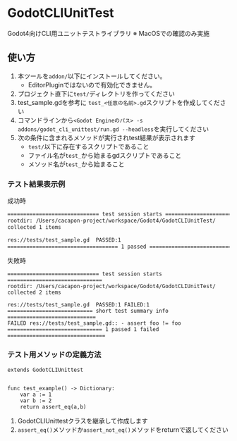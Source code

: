 # GodotCLIUnitTest
Godot4向けCLI用ユニットテストライブラリ
※ MacOSでの確認のみ実施　

## 使い方
1. 本ツールを`addon/`以下にインストールしてください。
	- EditorPluginではないので有効化できません。
1. プロジェクト直下に`test/`ディレクトリを作ってください
1. test_sample.gdを参考に `test_<任意の名前>.gd`スクリプトを作成してください
1. コマンドラインから`<Godot Engineのパス> -s addons/godot_cli_unittest/run.gd --headless`を実行してください
1. 次の条件に含まれるメソッドが実行されtest結果が表示されます
	- `test/`以下に存在するスクリプトであること
	- ファイル名が`test_`から始まるgdスクリプトであること
	- メソッド名が`test_`から始まること

### テスト結果表示例

成功時
``` sh
============================= test session starts ==============================
rootdir: /Users/cacapon-project/workspace/Godot4/GodotCLIUnitTest/
collected 1 items

res://tests/test_sample.gd 	PASSED:1
=================================== 1 passed ===================================
```

失敗時
```
============================= test session starts ==============================
rootdir: /Users/cacapon-project/workspace/Godot4/GodotCLIUnitTest/
collected 2 items

res://tests/test_sample.gd 	PASSED:1 FAILED:1
=========================== short test summary info ============================
FAILED res://tests/test_sample.gd:: - assert foo != foo
============================== 1 passed 1 failed ===============================
```

### テスト用メソッドの定義方法
``` gdscript
extends GodotCLIUnittest


func test_example() -> Dictionary:
	var a := 1
	var b := 2
	return assert_eq(a,b)
```

1. GodotCLIUnittestクラスを継承して作成します
2. `assert_eq()`メソッドか`assert_not_eq()`メソッドをreturnで返してください
